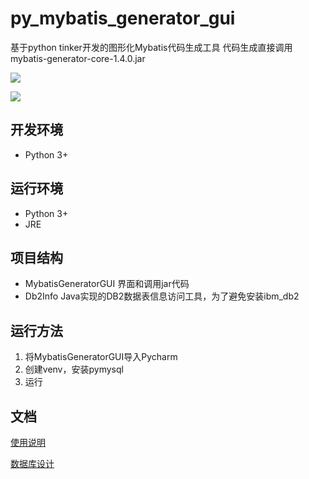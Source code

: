 # py_mybatis_generator_gui
基于python tinker开发的图形化Mybatis代码生成工具
代码生成直接调用mybatis-generator-core-1.4.0.jar

![](./imgs/home.PNG)

![](./imgs/making.PNG)


## 开发环境
* Python 3+

## 运行环境
* Python 3+
* JRE

## 项目结构

* MybatisGeneratorGUI 界面和调用jar代码
* Db2Info Java实现的DB2数据表信息访问工具，为了避免安装ibm_db2

## 运行方法
1. 将MybatisGeneratorGUI导入Pycharm
2. 创建venv，安装pymysql
3. 运行

## 文档

[使用说明](https://github.com/oHeHeHou/py_mybatis_generator_gui/blob/main/docs/%E4%BD%BF%E7%94%A8%E8%AF%B4%E6%98%8E.md)

[数据库设计](https://github.com/oHeHeHou/py_mybatis_generator_gui/blob/main/docs/%E6%95%B0%E6%8D%AE%E5%BA%93%E8%AE%BE%E8%AE%A1.md)
